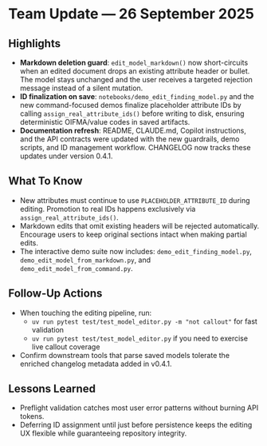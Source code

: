 # Team Update — 26 September 2025

## Highlights
- **Markdown deletion guard**: `edit_model_markdown()` now short-circuits when an edited document drops an existing attribute header or bullet. The model stays unchanged and the user receives a targeted rejection message instead of a silent mutation.
- **ID finalization on save**: `notebooks/demo_edit_finding_model.py` and the new command-focused demos finalize placeholder attribute IDs by calling `assign_real_attribute_ids()` before writing to disk, ensuring deterministic OIFMA/value codes in saved artifacts.
- **Documentation refresh**: README, CLAUDE.md, Copilot instructions, and the API contracts were updated with the new guardrails, demo scripts, and ID management workflow. CHANGELOG now tracks these updates under version 0.4.1.

## What To Know
- New attributes must continue to use `PLACEHOLDER_ATTRIBUTE_ID` during editing. Promotion to real IDs happens exclusively via `assign_real_attribute_ids()`.
- Markdown edits that omit existing headers will be rejected automatically. Encourage users to keep original sections intact when making partial edits.
- The interactive demo suite now includes: `demo_edit_finding_model.py`, `demo_edit_model_from_markdown.py`, and `demo_edit_model_from_command.py`.

## Follow-Up Actions
- When touching the editing pipeline, run:
  - `uv run pytest test/test_model_editor.py -m "not callout"` for fast validation
  - `uv run pytest test/test_model_editor.py` if you need to exercise live callout coverage
- Confirm downstream tools that parse saved models tolerate the enriched changelog metadata added in v0.4.1.

## Lessons Learned
- Preflight validation catches most user error patterns without burning API tokens.
- Deferring ID assignment until just before persistence keeps the editing UX flexible while guaranteeing repository integrity.
